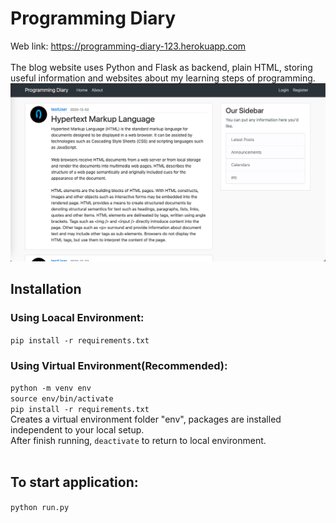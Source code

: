 # Programming Diary
Web link: https://programming-diary-123.herokuapp.com<br>
<br>
The blog website uses Python and Flask as backend, plain HTML, storing useful information and websites about my learning steps of programming.<br>
![screenshot](blog/static/screenshot.jpg)

## Installation
### Using Loacal Environment: <br>
```pip install -r requirements.txt```

### Using Virtual Environment(Recommended): 
```python -m venv env```<br>
```source env/bin/activate```<br>
```pip install -r requirements.txt```<br>
Creates a virtual environment folder "env", packages are installed independent to your local setup.<br>
After finish running, ```deactivate``` to return to local environment.<br>
<br>
## To start application:
```python run.py```
